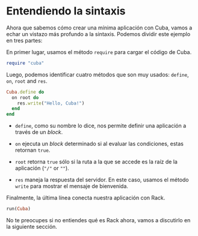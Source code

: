 Entendiendo la sintaxis
=======================

Ahora que sabemos cómo crear una mínima aplicación con Cuba, vamos a
echar un vistazo más profundo a la sintaxis. Podemos dividir este
ejemplo en tres partes:

En primer lugar, usamos el método `require` para cargar el código de
Cuba.

```ruby
require "cuba"
```

Luego, podemos identificar cuatro métodos que son muy usados: `define`,
`on`, `root` and `res`.

```ruby
Cuba.define do
  on root do
    res.write("Hello, Cuba!")
  end
end
```

* `define`, como su nombre lo dice, nos permite definir una aplicación
  a través de un *block*.

* `on` ejecuta un *block* determinado si al evaluar las condiciones,
  estas retornan `true`.

* `root` retorna `true` sólo si la ruta a la que se accede es la raíz
  de la aplicación (`"/"` or `""`).

* `res` maneja la respuesta del servidor. En este caso, usamos el
  método `write` para mostrar el mensaje de bienvenida.

Finalmente, la última línea conecta nuestra aplicación con Rack.

```ruby
run(Cuba)
```

No te preocupes si no entiendes qué es Rack ahora, vamos a discutirlo
en la siguiente sección.
